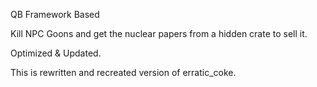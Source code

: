 QB Framework Based

Kill NPC Goons and get the nuclear papers from a hidden crate to sell it.

Optimized & Updated.

This is rewritten and recreated version of erratic_coke.
